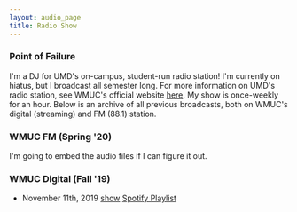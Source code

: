 ```yaml
---
layout: audio_page
title: Radio Show
---
```


### Point of Failure
I'm a DJ for UMD's on-campus, student-run radio station! I'm currently on hiatus, but I broadcast all semester long. 
For more information on UMD's radio station, see WMUC's official website [here](http://www.wmuc.umd.edu/). My show is 
once-weekly for an hour. Below is an archive of all previous broadcasts, both on WMUC's digital (streaming) and FM (88.1) 
station.

### WMUC FM (Spring '20)
I'm going to embed the audio files if I can figure it out.

### WMUC Digital (Fall '19)
- November 11th, 2019
[show](/_site/assets/audio/Point_of_Failure_11_1_2019.mp3)
[Spotify Playlist](https://open.spotify.com/playlist/6ASmdrLlmTdnTOt8NHZigt?si=0aZmkxZjSoCfccw8PunO-g)